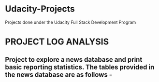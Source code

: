# Udacity-Projects
Projects done under the Udacity Full Stack Development Program 
# PROJECT LOG ANALYSIS 
Project to explore a news database and print basic reporting statistics. The tables provided in the news database are as follows - 
- 
